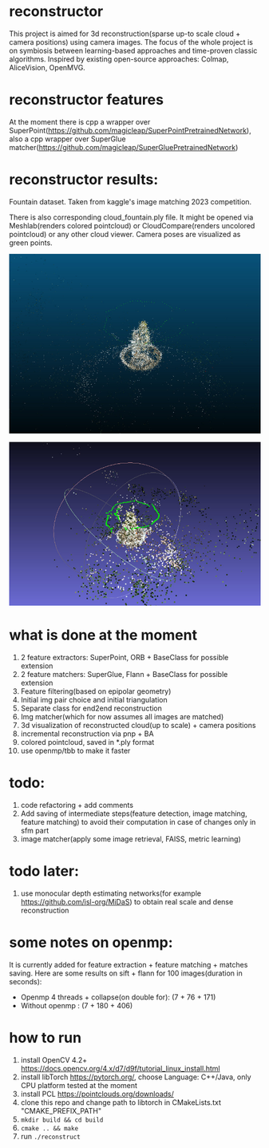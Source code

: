 
# reconstructor

This project is aimed for 3d reconstruction(sparse up-to scale cloud + camera positions) using camera images. The focus of the whole project is on symbiosis between learning-based approaches and time-proven classic algorithms. Inspired by existing open-source approaches: Colmap, AliceVision, OpenMVG.

# reconstructor features

At the moment there is cpp a wrapper over SuperPoint(https://github.com/magicleap/SuperPointPretrainedNetwork), 
also a cpp wrapper over SuperGlue matcher(https://github.com/magicleap/SuperGluePretrainedNetwork)

# reconstructor results:

Fountain dataset. Taken from kaggle's image matching 2023 competition.

There is also corresponding cloud_fountain.ply file. It might be opened via Meshlab(renders colored pointcloud) or CloudCompare(renders uncolored pointcloud) or any other cloud viewer. Camera poses are visualized as green points.

![Fountain(uncolored, opened in CloudCompare)](./fountain1.jpg)

![Fountaint(colored, opened in Meshlab)](./fountain2.jpg)



# what is done at the moment

1. 2 feature extractors: SuperPoint, ORB + BaseClass for possible extension
2. 2 feature matchers: SuperGlue, Flann + BaseClass for possible extension
3. Feature filtering(based on epipolar geometry)
4. Initial img pair choice and initial triangulation
5. Separate class for end2end reconstruction
6. Img matcher(which for now assumes all images are matched)
7. 3d visualization of reconstructed cloud(up to scale) + camera positions
8. incremental reconstruction via pnp + BA
9. colored pointcloud, saved in *.ply format
10. use openmp/tbb to make it faster

# todo:

1. code refactoring + add comments
2. Add saving of intermediate steps(feature detection, image matching, feature matching) to avoid their computation in case of changes only in sfm part
3. image matcher(apply some image retrieval, FAISS, metric learning)



# todo later:

1. use monocular depth estimating networks(for example https://github.com/isl-org/MiDaS) to obtain real scale and dense reconstruction

# some notes on openmp:

It is currently added for feature extraction + feature matching + matches saving. Here are some results on sift + flann for 100 images(duration in seconds):

* Openmp 4 threads + collapse(on double for): (7 + 76 + 171)
* Without openmp : (7 + 180 + 406)  

# how to run

1. install OpenCV 4.2+  https://docs.opencv.org/4.x/d7/d9f/tutorial_linux_install.html
2. install libTorch https://pytorch.org/, choose Language: C++/Java, only CPU platform tested at the moment
3. install PCL https://pointclouds.org/downloads/
4. clone this repo and change path to libtorch in CMakeLists.txt "CMAKE_PREFIX_PATH"
5. `mkdir build && cd build`
6. `cmake .. && make`
7. run `./reconstruct`


